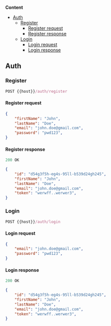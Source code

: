 **Content**
- [Auth](#auth)
    - [Register](#register)
        - [Register request](#register-request)
        - [Register response](#register-response)
    - [Login](#login)
        - [Login request](#login-request)
        - [Login response](#login-response)

## Auth

### Register

```js
POST {{host}}/auth/register
```

#### Register request
``` json
{
    "firstName": "John",
    "lastName": "Doe",
    "email": "john.doe@gmail.com",
    "password": "pwd123",
}
```

#### Register response
``` js
200 OK
```

``` json
{
    "id": "d54g3f5h-eg4s-95ll-b539d24gh245",
    "firstName": "John",
    "lastName": "Doe",
    "email": "john.doe@gmail.com",
    "token": "werwff..werwer3",
}
```

### Login

```js
POST {{host}}/auth/login
```

#### Login request
``` json
{
    "email": "john.doe@gmail.com",
    "password": "pwd123",
}
```

#### Login response
``` js
200 OK
```

``` json
{
    "id": "d54g3f5h-eg4s-95ll-b539d24gh245",
    "firstName": "John",
    "lastName": "Doe",
    "email": "john.doe@gmail.com",
    "token": "werwff..werwer3",
}
```